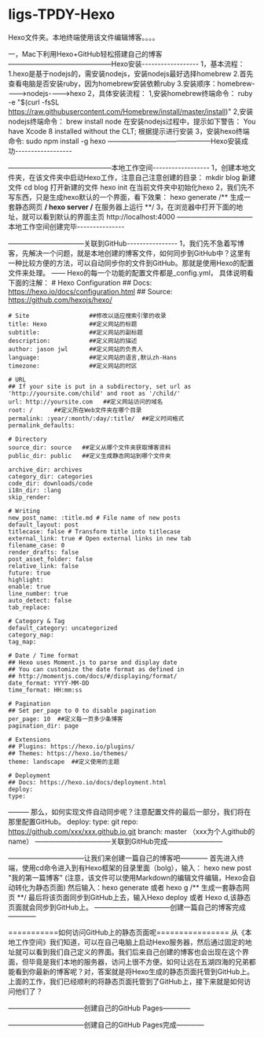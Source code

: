 # ligs-TPDY-Hexo
Hexo文件夹。本地终端使用该文件编辑博客。。。。


一，Mac下利用Hexo+GitHub轻松搭建自己的博客
———————————————Hexo安装------------------
1，基本流程：
	  1.hexo是基于nodejs的，需安装nodejs，安装nodejs最好选择homebrew
	2.首先查看电脑是否安装ruby，因为homebrew安装依赖ruby
	3.安装顺序：homebrew---->nodejs---->hexo
2，具体安装流程：
	1,安装homebrew终端命令：
	ruby -e "$(curl -fsSL https://raw.githubusercontent.com/Homebrew/install/master/install)"
	2,安装nodejs终端命令：
	brew install node
		在安装nodejs过程中，提示如下警告：
			You have Xcode 8 installed without the CLT;
		根据提示进行安装
	3，安装hexo终端命令:
	sudo npm install -g hexo
———————————————Hexo安装成功------------------

———————————————本地工作空间------------------
1，创建本地文件夹，在该文件夹中启动Hexo工作，注意自己注意创建的目录：
	mkdir blog 		新建文件
	cd blog 			打开新建的文件
	hexo init		在当前文件夹中初始化hexo
2，我们先不写东西，只是生成hexo默认的一个界面，看下效果：
	hexo generate 	/** 生成一套静态网页 **/
	hexo server 		/** 在服务器上运行 **/
3，在浏览器中打开下面的地址，就可以看到默认的界面主页
	http://localhost:4000
———————————本地工作空间创建完毕---------------

———————————关联到GitHub----------------
1，我们先不急着写博客，先解决一个问题，就是本地创建的博客文件，如何同步到GitHub中？这里有一种比较方便的方法，可以自动同步你的文件到GitHub。那就是使用Hexo的配置文件来处理。
——
	Hexo的每一个功能的配置文件都是_config.yml， 具体说明看下面的注解：
	# Hexo Configuration
	## Docs: https://hexo.io/docs/configuration.html
	## Source: https://github.com/hexojs/hexo/
 
	# Site                 ##修改以适应搜索引擎的收录
	title: Hexo            ##定义网站的标题
	subtitle:              ##定义网站的副标题
	description:           ##定义网站的描述
	author: jason jwl      ##定义网站的负责人
	language:              ##定义网站的语言,默认zh-Hans
	timezone:              ##定义网站的时区
 
	# URL
	## If your site is put in a subdirectory, set url as 'http://yoursite.com/child' and root as '/child/'
	url: http://yoursite.com   ##定义网站访问的域名
	root: /      ##定义所在Web文件夹在哪个目录
	permalink: :year/:month/:day/:title/  ##定义时间格式
	permalink_defaults:
 
	# Directory
	source_dir: source   ##定义从哪个文件夹获取博客资料
	public_dir: public   ##定义生成静态网站到哪个文件夹
 
	archive_dir: archives
	category_dir: categories
	code_dir: downloads/code
	i18n_dir: :lang
	skip_render:
 
	# Writing
	new_post_name: :title.md # File name of new posts
	default_layout: post
	titlecase: false # Transform title into titlecase
	external_link: true # Open external links in new tab
	filename_case: 0
	render_drafts: false
	post_asset_folder: false
	relative_link: false
	future: true
	highlight:
  	enable: true
  	line_number: true
  	auto_detect: false
  	tab_replace:
 
	# Category & Tag
	default_category: uncategorized
	category_map:
	tag_map:
 
	# Date / Time format
	## Hexo uses Moment.js to parse and display date
	## You can customize the date format as defined in
	## http://momentjs.com/docs/#/displaying/format/
	date_format: YYYY-MM-DD
	time_format: HH:mm:ss
 
	# Pagination
	## Set per_page to 0 to disable pagination
	per_page: 10  ##定义每一页多少条博客
	pagination_dir: page
 
	# Extensions
	## Plugins: https://hexo.io/plugins/
	## Themes: https://hexo.io/themes/
	theme: landscape  ##定义使用的主题
 
	# Deployment
	## Docs: https://hexo.io/docs/deployment.html
	deploy:
  	type:
 ———
那么，如何实现文件自动同步呢？注意配置文件的最后一部分，我们将在那里配置GitHub。
	deploy:
  		type: git
  		repo: https://github.com/xxx/xxx.github.io.git
  		branch: master
  （xxx为个人github的name）
———————————关联到GitHub完成————————

———————————让我们来创建一篇自己的博客吧————
首先进入终端，使用cd命令进入到有Hexo框架的目录里面（bolg），输入：
	hexo new post "我的第一篇博客"
	(注意，该文件可以使用Markdown的编辑文件编辑，Hexo会自动转化为静态页面)
然后输入：hexo generate 或者 hexo g 	/** 生成一套静态网页 **/
最后将该页面同步到GitHub上去，输入Hexo deploy 或者 Hexo d,该静态页面就会同步到GitHub上。
 ———————————创建一篇自己的博客完成————

===========如何访问GitHub上的静态页面呢================
从《本地工作空间》我们知道，可以在自己电脑上启动Hexo服务器，然后通过固定的地址就可以看到我们自己定义的界面。我们后来自己创建的博客也会出现在这个界面，但毕竟是我们本地的服务器，访问上很不方便。如何让远在五湖四海的兄弟都能看到你最新的博客呢？对，答案就是将Hexo生成的静态页面托管到GitHub上。上面的工作，我们已经顺利的将静态页面托管到了GitHub上，接下来就是如何访问他们了？

 ———————————创建自己的GitHub Pages————

 ———————————创建自己的GitHub Pages完成————
	
 





	





	